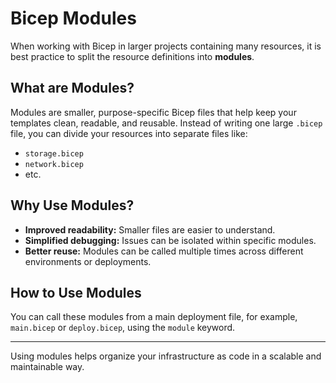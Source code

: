 # Bicep Modules

When working with Bicep in larger projects containing many resources, it is best practice to split the resource definitions into **modules**.

## What are Modules?

Modules are smaller, purpose-specific Bicep files that help keep your templates clean, readable, and reusable. Instead of writing one large `.bicep` file, you can divide your resources into separate files like:

- `storage.bicep`
- `network.bicep`
- etc.

## Why Use Modules?

- **Improved readability:** Smaller files are easier to understand.
- **Simplified debugging:** Issues can be isolated within specific modules.
- **Better reuse:** Modules can be called multiple times across different environments or deployments.

## How to Use Modules

You can call these modules from a main deployment file, for example, `main.bicep` or `deploy.bicep`, using the `module` keyword.

---

Using modules helps organize your infrastructure as code in a scalable and maintainable way.
